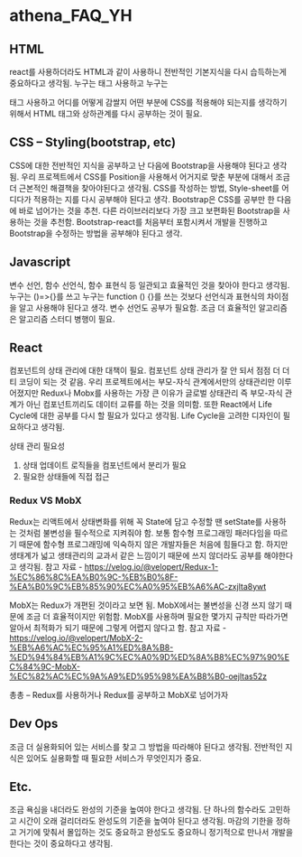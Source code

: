 # athena_FAQ_YH

## HTML
react를 사용하더라도 HTML과 같이 사용하니 전반적인 기본지식을 다시 습득하는게 중요하다고 생각됨. 누구는 <Fragment> 태그 사용하고 누구는 <div> 태그 사용하고 어디를 어떻게 감쌀지 어떤 부분에 CSS를 적용해야 되는지를 생각하기 위해서 HTML 태그와 상하관계를 다시 공부하는 것이 필요.

## CSS – Styling(bootstrap, etc)
CSS에 대한 전반적인 지식을 공부하고 난 다음에 Bootstrap을 사용해야 된다고 생각됨. 우리 프로젝트에서 CSS를 Position을 사용해서 어거지로 맞춘 부분에 대해서 조금 더 근본적인 해결책을 찾아야된다고 생각됨.
CSS를 작성하는 방법, Style-sheet를 어디다가 적용하는 지를 다시 공부해야 된다고 생각.
Bootstrap은 CSS를 공부만 한 다음에 바로 넘어가는 것을 추천. 다른 라이브러리보다 가장 크고 보편화된 Bootstrap을 사용하는 것을 추천함. Bootstrap-react를 처음부터 포함시켜서 개발을 진행하고 Bootstrap을 수정하는 방법을 공부해야 된다고 생각.

## Javascript
변수 선언, 함수 선언식, 함수 표현식 등 일관되고 효율적인 것을 찾아야 한다고 생각됨. 누구는 ()=>{}를 쓰고 누구는 function () {}를 쓰는 것보다 선언식과 표현식의 차이점을 알고 사용해야 된다고 생각. 변수 선언도 공부가 필요함.
조금 더 효율적인 알고리즘은 알고리즘 스터디 병행이 필요.

## React
컴포넌트의 상태 관리에 대한 대책이 필요. 컴포넌트 상태 관리가 잘 안 되서 점점 더 더티 코딩이 되는 것 같음. 우리 프로젝트에서는 부모-자식 관계에서만의 상태관리만 이루어졌지만 Redux나 Mobx를 사용하는 가장 큰 이유가 글로벌 상태관리 즉 부모-자식 관계가 아닌 컴포넌트끼리도 데이터 교류를 하는 것을 의미함. 또한 React에서 Life Cycle에 대한 공부를 다시 할 필요가 있다고 생각됨. Life Cycle을 고려한 디자인이 필요하다고 생각됨.

상태 관리 필요성

1. 상태 업데이트 로직들을 컴포넌트에서 분리가 필요
2. 필요한 상태들에 직접 접근

### Redux VS MobX
Redux는 리액트에서 상태변화를 위해 꼭 State에 담고 수정할 땐 setState를 사용하는 것처럼 불변성을 필수적으로 지켜줘야 함. 보통 함수형 프로그래밍 패러다임을 따르기 때문에 함수형 프로그래밍에 익숙하지 않은 개발자들은 처음에 힘들다고 함. 하지만 생태계가 넓고 생태관리의 교과서 같은 느낌이기 때문에 쓰지 않더라도 공부를 해야한다고 생각됨.
참고 자료 -
https://velog.io/@velopert/Redux-1-%EC%86%8C%EA%B0%9C-%EB%B0%8F-%EA%B0%9C%EB%85%90%EC%A0%95%EB%A6%AC-zxjlta8ywt

MobX는 Redux가 개편된 것이라고 보면 됨. MobX에서는 불변성을 신경 쓰지 않기 때문에 조금 더 효율적이지만 위험함. MobX를 사용하며 필요한 몇가지 규칙만 따라가면 알아서 최적화가 되기 때문에 그렇게 어렵지 않다고 함.
참고 자료 -
https://velog.io/@velopert/MobX-2-%EB%A6%AC%EC%95%A1%ED%8A%B8-%ED%94%84%EB%A1%9C%EC%A0%9D%ED%8A%B8%EC%97%90%EC%84%9C-MobX-%EC%82%AC%EC%9A%A9%ED%95%98%EA%B8%B0-oejltas52z

총총 – Redux를 사용하거나 Redux를 공부하고 MobX로 넘어가자

## Dev Ops
조금 더 실용화되어 있는 서비스를 찾고 그 방법을 따라해야 된다고 생각됨. 전반적인 지식은 있어도 실용화할 때 필요한 서비스가 무엇인지가 중요.

## Etc.
조금 욕심을 내더라도 완성의 기준을 높여야 한다고 생각됨. 단 하나의 함수라도 고민하고 시간이 오래 걸리더라도 완성도의 기준을 높여야 된다고 생각됨. 마감의 기한을 정하고 거기에 맞춰서 몰입하는 것도 중요하고 완성도도 중요하니 정기적으로 만나서 개발을 한다는 것이 중요하다고 생각됨.
